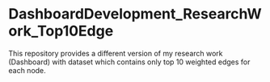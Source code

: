 # DashboardDevelopment_ResearchWork_Top10Edge
This repository provides a different version of my research work (Dashboard) with dataset which contains only top 10 weighted edges for each node.
